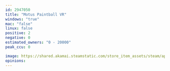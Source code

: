 ```yaml
---
id: 2947050
title: "Motus Paintball VR"
windows: "true"
mac: "false"
linux: false
positive: 2
negative: 0
estimated_owners: "0 - 20000"
peak_ccu: 0

image: https://shared.akamai.steamstatic.com/store_item_assets/steam/apps/2947050/header.jpg?t=1727796279
opinions:
---
```

